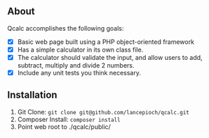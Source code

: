## About

Qcalc accomplishes the following goals:

* [x] Basic web page built using a PHP object-oriented framework
* [x] Has a simple calculator in its own class file.
* [x] The calculator should validate the input, and allow users to add, subtract, multiply and divide 2 numbers.
* [x] Include any unit tests you think necessary.

## Installation

1. Git Clone: `git clone git@github.com/lancepioch/qcalc.git`
2. Composer Install: `composer install`
3. Point web root to ./qcalc/public/